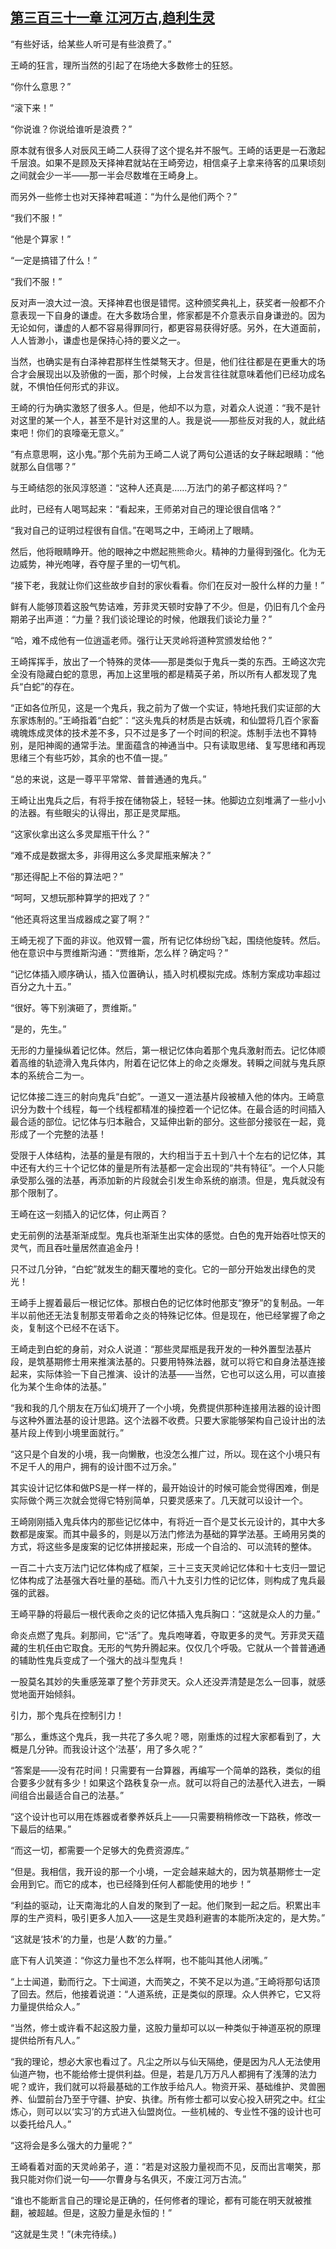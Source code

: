 ## [第三百三十一章 江河万古,趋利生灵](https://www.xxbiquge.com/11_11207/8991798.html)


  “有些好话，给某些人听可是有些浪费了。”

  王崎的狂言，理所当然的引起了在场绝大多数修士的狂怒。

  “你什么意思？”

  “滚下来！”

  “你说谁？你说给谁听是浪费？”

  原本就有很多人对辰风王崎二人获得了这个提名并不服气。王崎的话更是一石激起千层浪。如果不是顾及天择神君就站在王崎旁边，相信桌子上拿来待客的瓜果顷刻之间就会少一半——那一半会尽数堆在王崎身上。

  而另外一些修士也对天择神君喊道：“为什么是他们两个？”

  “我们不服！”

  “他是个算家！”

  “一定是搞错了什么！”

  “我们不服！”

  反对声一浪大过一浪。天择神君也很是错愕。这种颁奖典礼上，获奖者一般都不介意表现一下自身的谦虚。在大多数场合里，修家都是不介意表示自身谦逊的。因为无论如何，谦虚的人都不容易得罪同行，都更容易获得好感。另外，在大道面前，人人皆渺小，谦虚也是保持心持的要义之一。

  当然，也确实是有白泽神君那样生性桀骜天才。但是，他们往往都是在更重大的场合才会展现出以及骄傲的一面，那个时候，上台发言往往就意味着他们已经功成名就，不惧怕任何形式的非议。

  王崎的行为确实激怒了很多人。但是，他却不以为意，对着众人说道：“我不是针对这里的某一个人，甚至不是针对这里的人。我是说——那些反对我的人，就此结束吧！你们的哀嚎毫无意义。”

  “有点意思啊，这小鬼。”那个先前为王崎二人说了两句公道话的女子眯起眼睛：“他就那么自信哪？”

  与王崎结怨的张风淳怒道：“这种人还真是……万法门的弟子都这样吗？”

  此时，已经有人喝骂起来：“看起来，王师弟对自己的理论很自信咯？”

  “我对自己的证明过程很有自信。”在喝骂之中，王崎闭上了眼睛。

  然后，他将眼睛睁开。他的眼神之中燃起熊熊命火。精神的力量得到强化。化为无边威势，神光咆哮，吞夺屋子里的一切气机。

  “接下老，我就让你们这些故步自封的家伙看看。你们在反对一股什么样的力量！”

  鲜有人能够顶着这股气势诘难，芳菲灵天顿时安静了不少。但是，仍旧有几个金丹期弟子出声道：“力量？我们谈论理论的时候，他跟我们谈论力量？”

  “哈，难不成他有一位逍遥老师。强行让天灵岭将道种赏颁发给他？”

  王崎挥挥手，放出了一个特殊的灵体——那是类似于鬼兵一类的东西。王崎这次完全没有隐藏白蛇的意思，再加上这里哦的都是精英子弟，所以所有人都发现了鬼兵“白蛇”的存在。

  “正如各位所见，这是一个鬼兵，我之前为了做一个实证，特地托我们实证部的大东家炼制的。”王崎指着“白蛇”：“这头鬼兵的材质是古妖魂，和仙盟将几百个家畜魂魄炼成灵体的技术差不多，只不过是多了一个时间的积淀。炼制手法也不算特别，是阳神阁的通常手法。里面蕴含的神通当中。只有读取思绪、复写思绪和再现思绪三个有些巧妙，其余的也不值一提。”

  “总的来说，这是一尊平平常常、普普通通的鬼兵。”

  王崎让出鬼兵之后，有将手按在储物袋上，轻轻一抹。他脚边立刻堆满了一些小小的法器。有些眼尖的认得出，那正是灵犀瓶。

  “这家伙拿出这么多灵犀瓶干什么？”

  “难不成是数据太多，非得用这么多灵犀瓶来解决？”

  “那还得配上不俗的算法吧？”

  “呵呵，又想玩那种算学的把戏了？”

  “他还真将这里当成器成之宴了啊？”

  王崎无视了下面的非议。他双臂一震，所有记忆体纷纷飞起，围绕他旋转。然后。他在意识中与贾维斯沟通：“贾维斯，怎么样？确定吗？”

  “记忆体插入顺序确认，插入位置确认，插入时机模拟完成。炼制方案成功率超过百分之九十五。”

  “很好。等下别演砸了，贾维斯。”

  “是的，先生。”

  无形的力量操纵着记忆体。然后，第一根记忆体向着那个鬼兵激射而去。记忆体顺着高维的轨迹滑入鬼兵体内，附着在记忆体上的命之炎爆发。转瞬之间就与鬼兵原本的系统合二为一。

  记忆体接二连三的射向鬼兵“白蛇”。一道又一道法基片段被植入他的体内。王崎意识分为数十个线程，每一个线程都精准的操控着一个记忆体。在最合适的时间插入最合适的部位。记忆体与归本融合，又延伸出新的部分。这些部分接驳在一起，竟形成了一个完整的法基！

  受限于人体结构，法基的量是有限的，大约相当于五十到八十个左右的记忆体，其中还有大约三十个记忆体的量是所有法基都一定会出现的“共有特征”。一个人只能承受那么强的法基，再添加新的片段就会引发生命系统的崩溃。但是，鬼兵就没有那个限制了。

  王崎在这一刻插入的记忆体，何止两百？

  史无前例的法基渐渐成型。鬼兵也渐渐生出实体的感觉。白色的鬼开始吞吐惊天的灵气，而且吞吐量居然直追金丹！

  只不过几分钟，“白蛇”就发生的翻天覆地的变化。它的一部分开始发出绿色的灵光！

  王崎手上握着最后一根记忆体。那根白色的记忆体时他那支“獠牙”的复制品。一年半以前他还无法复制那支带着命之炎的特殊记忆体。但是现在，他已经掌握了命之炎，复制这个已经不在话下。

  王崎走到白蛇的身前，对众人说道：“那些灵犀瓶是我开发的一种外置型法基片段，是筑基期修士用来推演法基的。只要用特殊法器，就可以将它和自身法基连接起来，实际体验一下自己推演、设计的法基——当然，它也可以这么用，可以直接化为某个生命体的法基。”

  “我和我的几个朋友在万仙幻境开了一个小境，免费提供那种连接用法器的设计图与这种外置法基的设计思路。这个法器不收费。只要大家能够架构自己设计出的法基片段上传到小境里面就行。”

  “这只是个自发的小境，我一向懒散，也没怎么推广过，所以。现在这个小境只有不足千人的用户，拥有的设计图不过万余。”

  其实设计记忆体和做PS是一样一样的，最开始设计的时候可能会觉得困难，倒是实际做个两三次就会觉得它特别简单，只要灵感来了。几天就可以设计一个。

  王崎刚刚插入鬼兵体内的那些记忆体中，有将近一百个是艾长元设计的，其中大多数都是废案。而其中最多的，则是以万法门修法为基础的算学法基。王崎用另类的方式，将这些多是废案的记忆体拼接起来，形成一个自洽的、可以流转的整体。

  一百二十六支万法门记忆体构成了框架，三十三支天灵岭记忆体和十七支归一盟记忆体构成了法基强大吞吐量的基础。而八十九支引力性的记忆体，则构成了鬼兵最强的武器。

  王崎平静的将最后一根代表命之炎的记忆体插入鬼兵胸口：“这就是众人的力量。”

  命炎点燃了鬼兵。刹那间，它“活”了。鬼兵咆哮着，夺取更多的灵气。芳菲灵天蕴藏的生机任由它取食。无形的气势升腾起来。仅仅几个呼吸。它就从一个普普通通的辅助性鬼兵变成了一个强大的战斗型鬼兵！

  一股莫名其妙的失重感笼罩了整个芳菲灵天。众人还没弄清楚是怎么一回事，就感觉地面开始倾斜。

  引力，那个鬼兵在控制引力！

  “那么，重炼这个鬼兵，我一共花了多久呢？嗯，刚重炼的过程大家都看到了，大概是几分钟。而我设计这个‘法基’，用了多久呢？”

  “答案是——没有花时间！只需要有一台算器，再编写一个简单的路秩，类似的组合要多少就有多少！如果这个路秩复杂一点。就可以将自己的法基代入进去，一瞬间组合出最适合自己的法基。”

  “这个设计也可以用在炼器或者豢养妖兵上——只需要稍稍修改一下路秩，修改一下最后的结果。”

  “而这一切，都需要一个足够大的免费资源库。”

  “但是。我相信，我开设的那一个小境，一定会越来越大的，因为筑基期修士一定会用到它。而它的成本，也已经降到任何人都能使用的地步！”

  “利益的驱动，让天南海北的人自发的聚到了一起。他们聚到一起之后。积累出丰厚的生产资料，吸引更多人加入——这是生灵趋利避害的本能所决定的，是大势。”

  “这就是‘技术’的力量，也是‘人数’的力量。”

  底下有人讥笑道：“你这力量也不怎么样啊，也不能叫其他人闭嘴。”

  “上士闻道，勤而行之。下士闻道，大而笑之，不笑不足以为道。”王崎将那句话顶了回去。然后，他接着说道：“人道系统，正是类似的原理。众人供养它，它又将力量提供给众人。”

  “当然，修士或许看不起这股力量，这股力量却可以以一种类似于神道巫祝的原理提供给所有凡人。”

  “我的理论，想必大家也看过了。凡尘之所以与仙天隔绝，便是因为凡人无法使用仙道产物，也不能给修士提供利益。但是，若是几万万凡人都拥有了浅薄的法力呢？或许，我们就可以将最基础的工作放手给凡人。物资开采、基础维护、灵兽圈养、仙盟前台乃至于守疆、护安、执律。所有修士都可以安心投入研究之中。红尘炼心，则可以以‘实习’的方式进入仙盟岗位。一些机械的、专业性不强的设计也可以委托给凡人。”

  “这将会是多么强大的力量呢？”

  王崎看着对面的天灵岭弟子，道：“若是对这股力量视而不见，反而出言嘲笑，那我只能对你们说一句——尔曹身与名俱灭，不废江河万古流。”

  “谁也不能断言自己的理论是正确的，任何修者的理论，都有可能在明天就被推翻，被超越。但是，这股力量是永恒的！”

  “这就是生灵！”(未完待续。)
